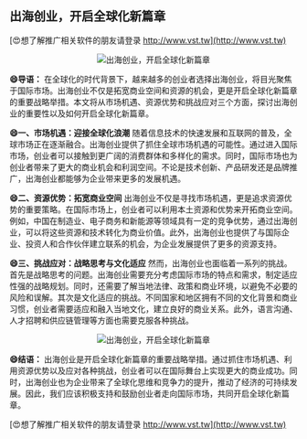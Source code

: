 ## **出海创业，开启全球化新篇章**

[😍想了解推广相关软件的朋友请登录 http://www.vst.tw](http://www.vst.tw)

 <center><img src="https://vst.tw/MP4/tuiguang/png/1.png" alt="出海创业，开启全球化新篇章"></center>

**😄导语：**
在全球化的时代背景下，越来越多的创业者选择出海创业，将目光聚焦于国际市场。出海创业不仅是拓宽商业空间和资源的机会，更是开启全球化新篇章的重要战略举措。本文将从市场机遇、资源优势和挑战应对三个方面，探讨出海创业的重要性以及如何开启全球化新篇章。

**😄一、市场机遇：迎接全球化浪潮**
随着信息技术的快速发展和互联网的普及，全球市场正在逐渐融合。出海创业提供了抓住全球市场机遇的可能性。通过进入国际市场，创业者可以接触到更广阔的消费群体和多样化的需求。同时，国际市场也为创业者带来了更大的商业机会和利润空间。不论是技术创新、产品研发还是品牌推广，出海创业都能够为企业带来更多的发展机遇。

**😄二、资源优势：拓宽商业空间**
出海创业不仅是寻找市场机遇，更是追求资源优势的重要策略。在国际市场上，创业者可以利用本土资源和优势来开拓商业空间。例如，中国在制造业、电子商务和新能源等领域具有一定的竞争优势，通过出海创业，可以将这些资源和技术转化为商业价值。此外，出海创业也提供了与国际企业、投资人和合作伙伴建立联系的机会，为企业发展提供了更多的资源支持。

**😄三、挑战应对：战略思考与文化适应**
然而，出海创业也面临着一系列的挑战。首先是战略思考的问题。出海创业需要充分考虑国际市场的特点和需求，制定适应性强的战略规划。同时，还需要了解当地法律、政策和商业环境，以避免不必要的风险和误解。其次是文化适应的挑战。不同国家和地区拥有不同的文化背景和商业习惯，创业者需要适应和融入当地文化，建立良好的商业关系。此外，语言沟通、人才招聘和供应链管理等方面也需要克服各种挑战。

 <center><img src="https://vst.tw/MP4/tuiguang/png/4.png" alt="出海创业，开启全球化新篇章"></center>

**😄结语：**
出海创业是开启全球化新篇章的重要战略举措。通过抓住市场机遇、利用资源优势以及应对各种挑战，创业者可以在国际舞台上实现更大的商业成功。同时，出海创业也为企业带来了全球化思维和竞争力的提升，推动了经济的可持续发展。因此，我们应该积极支持和鼓励创业者走向国际市场，共同开启全球化新篇章。

[😍想了解推广相关软件的朋友请登录 http://www.vst.tw](http://www.vst.tw)



